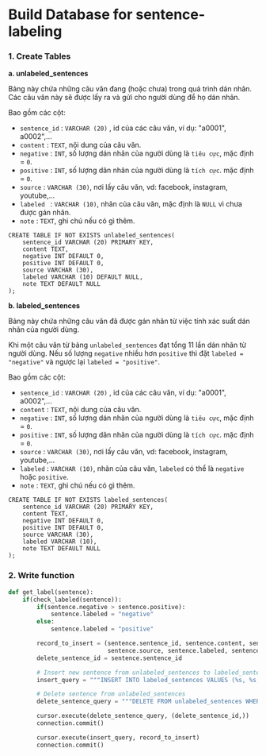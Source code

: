 # Build Database for sentence-labeling

### 1. Create Tables

**a. unlabeled_sentences**

Bảng này chứa những câu văn đang (hoặc chưa) trong quá trình dán nhãn.
Các câu văn này sẽ được lấy ra và gửi cho người dùng để họ dán nhãn.

Bao gồm các cột:

- `sentence_id` : `VARCHAR (20)` , id của các câu văn, ví dụ: "a0001", a0002",...
- `content`     : `TEXT`, nội dung của câu văn. 
- `negative`    : `INT`, số lượng dán nhãn của người dùng là ` tiêu cực `, mặc định = `0`.
- `positive`    : `INT`, số lượng dãn nhãn của người dùng là ` tích cực `. mặc định = `0`.
- `source`      : `VARCHAR (30)`, nơi lấy câu văn, vd: facebook, instagram, youtube,...
- `labeled `    : `VARCHAR (10)`, nhãn của câu văn, mặc định là `NULL` vì chưa được gán nhãn.
- `note`        : `TEXT`, ghi chú nếu có gì thêm.

```postgresql
CREATE TABLE IF NOT EXISTS unlabeled_sentences(
	sentence_id VARCHAR (20) PRIMARY KEY,
	content	TEXT,
	negative INT DEFAULT 0,
	positive INT DEFAULT 0,
	source VARCHAR (30),
	labeled VARCHAR (10) DEFAULT NULL,
	note TEXT DEFAULT NULL
);
```


**b. labeled_sentences**

Bảng này chứa những câu văn đã được gán nhãn từ việc tính xác suất dán nhãn của người dùng.

Khi một câu văn từ bảng `unlabeled_sentences` đạt tổng 11 lần dán nhãn từ người dùng. Nếu số lượng `negative` nhiều hơn `positive` thì đặt `labeled = "negative"` và ngược lại `labeled = "positive"`.

Bao gồm các cột:

- `sentence_id` : `VARCHAR (20)` , id của các câu văn, ví dụ: "a0001", a0002",...
- `content`     : `TEXT`, nội dung của câu văn. 
- `negative`    : `INT`, số lượng dán nhãn của người dùng là ` tiêu cực `, mặc định = `0`.
- `positive`    : `INT`, số lượng dãn nhãn của người dùng là ` tích cực `. mặc định = `0`.
- `source`      : `VARCHAR (30)`, nơi lấy câu văn, vd: facebook, instagram, youtube,...
- `labeled`     : `VARCHAR (10)`, nhãn của câu văn, `labeled` có thể là `negative` hoặc `positive`.
- `note`        : `TEXT`, ghi chú nếu có gì thêm.

```postgresql
CREATE TABLE IF NOT EXISTS labeled_sentences(
	sentence_id VARCHAR (20) PRIMARY KEY,
	content	TEXT,
	negative INT DEFAULT 0,
	positive INT DEFAULT 0,
	source VARCHAR (30),
	labeled VARCHAR (10),
	note TEXT DEFAULT NULL
);
```


### 2. Write function

```python
def get_label(sentence):
    if(check_labeled(sentence)):
        if(sentence.negative > sentence.positive):
            sentence.labeled = "negative"
        else:
            sentence.labeled = "positive"

        record_to_insert = (sentence.sentence_id, sentence.content, sentence.negative, sentence.positive,
                            sentence.source, sentence.labeled, sentence.note)
        delete_sentence_id = sentence.sentence_id

        # Insert new sentence from unlabeled_sentences to labeled_sentences
        insert_query = """INSERT INTO labeled_sentences VALUES (%s, %s, %s, %s, %s, %s, %s)"""

        # Delete sentence from unlabeled_sentences
        delete_sentence_query = """DELETE FROM unlabeled_sentences WHERE sentence_id = %s"""

        cursor.execute(delete_sentence_query, (delete_sentence_id,))
        connection.commit()

        cursor.execute(insert_query, record_to_insert)
        connection.commit()
```
